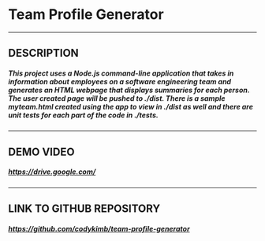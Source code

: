 # Team Profile Generator
  ---
##  DESCRIPTION  
  ##### This project uses a Node.js command-line application that takes in information about employees on a software engineering team and generates an HTML webpage that displays summaries for each person. The user created page will be pushed to ./dist. There is a sample myteam.html created using the app to view in ./dist as well and there are unit tests for each part of the code in ./__tests__.
  ---
## DEMO VIDEO  
##### https://drive.google.com/
  ---
## LINK TO GITHUB REPOSITORY  
##### https://github.com/codykimb/team-profile-generator 